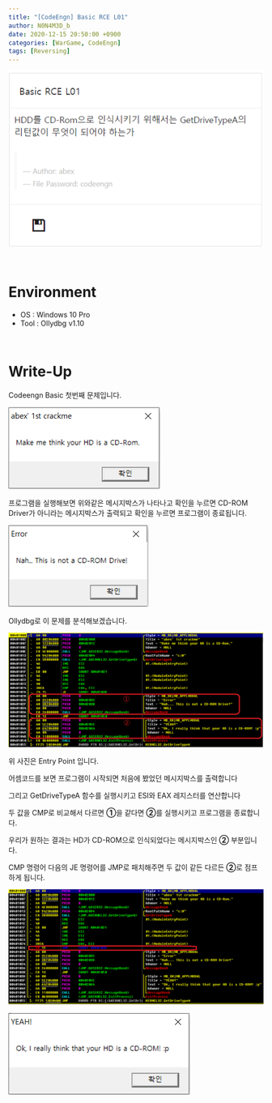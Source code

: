 ```yaml
---
title: "[CodeEngn] Basic RCE L01"
author: N0N4M3D_b
date: 2020-12-15 20:50:00 +0900
categories: [WarGame, CodeEngn]
tags: [Reversing]
---
```


![intro Image](/assets/img/postimg/2020-12-15-CodeEngn-Basic-1/prob_intro.PNG "Intro Image")

<br>

# Environment
- OS : Windows 10 Pro
- Tool : Ollydbg v1.10

<br>

# Write-Up
Codeengn Basic 첫번째 문제입니다.
<br>

![intro Image](/assets/img/postimg/2020-12-15-CodeEngn-Basic-1/exec.PNG "Intro Image")

프로그램을 실행해보면 위와같은 메시지박스가 나타나고 확인을 누르면 CD-ROM Driver가 아니라는 메시지박스가 출력되고 확인을 누르면 프로그램이 종료됩니다.

![fail](/assets/img/postimg/2020-12-15-CodeEngn-Basic-1/fail.PNG "Fail Image")

Ollydbg로 이 문제를 분석해보겠습니다.

![EP Image](/assets/img/postimg/2020-12-15-CodeEngn-Basic-1/entry.PNG "EP Image")

위 사진은 Entry Point 입니다.

어셈코드를 보면 프로그램이 시작되면
처음에 봤었던 메시지박스를 출력합니다

그리고 GetDriveTypeA 함수를 실행시키고
ESI와 EAX 레지스터를 연산합니다

두 값을 CMP로 비교해서 다르면 **①**을 
같다면 **②**를 실행시키고 프로그램을 종료합니다.

우리가 원하는 결과는 HD가 CD-ROM으로 인식되었다는 메시지박스인
**②** 부분입니다.

CMP 명령어 다음의 JE 명령어를 JMP로 패치해주면 두 값이 같든 다르든 **②**로 점프하게 됩니다.

![patch Image](/assets/img/postimg/2020-12-15-CodeEngn-Basic-1/patch.PNG "patch Image")

![success Image](/assets/img/postimg/2020-12-15-CodeEngn-Basic-1/success.PNG "success Image")